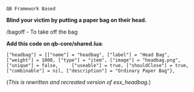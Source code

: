 ``QB Framework Based``

**Blind your victim by putting a paper bag on their head.**

/bagoff - To take off the bag

**Add this code on qb-core/shared.lua**: 

``["headbag"] = {["name"] = "headbag", ["label"] = "Head Bag", ["weight"] = 1000, ["type"] = "item", ["image"] = "headbag.png", ["unique"] = false, 	["useable"] = true, ["shouldClose"] = true, ["combinable"] = nil, ["description"] = "Ordinary Paper Bag"},``


(*This is rewritten and recreated version of esx_headbag.*)


